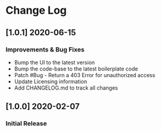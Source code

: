 # Change Log

## [1.0.1] 2020-06-15
### Improvements & Bug Fixes

- Bump the UI to the latest version
- Bump the code-base to the latest boilerplate code
- Patch #Bug - Return a 403 Error for unauthorized access
- Update Licensing information
- Add CHANGELOG.md to track all changes

## [1.0.0] 2020-02-07
### Initial Release
